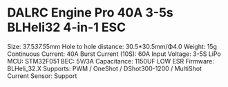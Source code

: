 # DALRC Engine Pro 40A 3-5s BLHeli32 4-in-1 ESC

Size: 37.5*37.5*5mm
Hole to hole distance: 30.5*30.5mm/Φ4.0
Weight: 15g
Continuous Current: 40A
Burst Current (10S): 60A
Input Voltage: 3-5S LiPo
MCU: STM32F051
BEC: 5V/3A
Capacitance: 1150UF LOW ESR
Firmware: BLHeli_32.X
Supports: PWM / OneShot / DShot300-1200 / MultiShot 
Current Sensor: Support